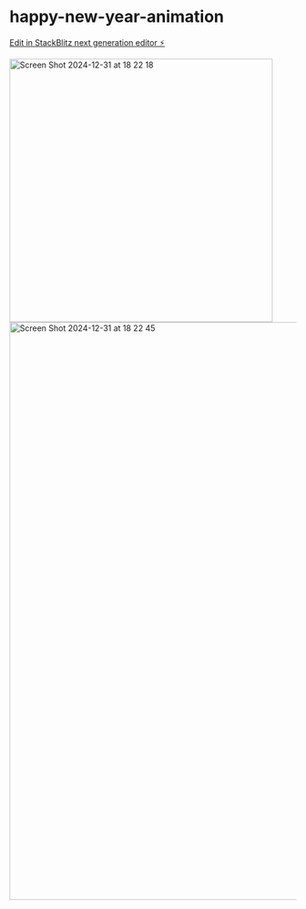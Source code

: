# happy-new-year-animation

[Edit in StackBlitz next generation editor ⚡️](https://stackblitz.com/~/github.com/Isaakkamau/happy-new-year-animation)

<img width="462" alt="Screen Shot 2024-12-31 at 18 22 18" src="https://github.com/user-attachments/assets/53c0f623-64d8-4249-bc1a-4205faf30911" />
<img width="1014" alt="Screen Shot 2024-12-31 at 18 22 45" src="https://github.com/user-attachments/assets/541ccae4-ddab-4a3c-8b4d-9390b154304d" />
